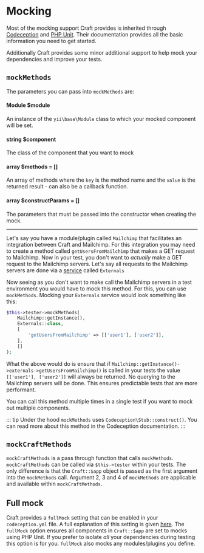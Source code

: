 # Mocking
Most of the mocking support Craft provides is inherited through
[Codeception](https://codeception.com/docs/reference/Mock) and
[PHP Unit](https://phpunit.de/manual/6.5/en/test-doubles.html).
Their documentation provides all the basic information you need to get started.

Additionally Craft provides some minor additional support to help mock your
dependencies and improve your tests.

## `mockMethods`
The parameters you can pass into `mockMethods` are:

#### **Module $module**
An instance of the `yii\base\Module` class to which your
mocked component will be set.
#### **string $component**
The class of the component that you want to mock
#### **array $methods = []**
An array of methods where the `key` is the method name
and the `value` is the returned result - can also be a callback function.
#### **array $constructParams = []**
 The parameters that must be passed into the constructor
when creating the mock.

<hr>

Let's say you have a module/plugin called `Mailchimp` that facilitates
an integration between Craft and Mailchimp. For this integration you may need
to create a method called `getUsersFromMailchimp` that makes a GET request to Mailchimp.
Now in your test, you don't want to *actually* make a GET request to the Mailchimp
servers. Let's say all requests to the Mailchimp servers are done via a
[service](../../extend/services.md)
called `Externals`

Now seeing as you don't want to make call the Mailchimp servers in a test environment
you would have to mock this method. For this, you can use `mockMethods`.
Mocking your `Externals` service would look something like this:

```php
$this->tester->mockMethods(
    Mailchimp::getInstance(),
    Externals::class,
    [
        'getUsersFromMailchimp' => [['user1'], ['user2']],
    ],
    []
);
```

What the above would do is ensure that if
`Mailchimp::getInstance()->externals->getUsersFromMailchimp()`
is called in your tests the value `[['user1'], ['user2']]` will always be returned.
No querying to the Mailchimp servers will be done. This ensures predictable tests
that are more performant.

You can call this method multiple times in a single test if you want to mock out
multiple components.

::: tip
Under the hood `mockMethods` uses `Codeception\Stub::construct()`.  You can read more
about this method in the Codeception documentation.
:::
## `mockCraftMethods`
`mockCraftMethods` is a pass through function that calls `mockMethods`.
`mockCraftMethods` can be called via `$this->tester` within your tests.
The only difference is that the `Craft::$app` object
is passed as the first argument into the
`mockMethods` call. Argument 2, 3 and 4 of `mockMethods` are applicable and available
within `mockCraftMethods`.

## Full mock
Craft provides a `fullMock` setting that can be enabled in your `codeception.yml` file.
A full explanation of this setting is given [here](full-mock.md).
The `fullMock` option ensures all components in `Craft::$app` are set to mocks using
PHP Unit.
If you prefer to isolate *all* your dependencies during testing
this option is for you. `fullMock` also mocks any modules/plugins you define.
